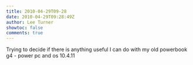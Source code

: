 ```yaml
---
title: 2010-04-29T09-28
date: 2010-04-29T09:28:49Z
author: Lee Turner
showtoc: false
comments: true
---
```


Trying to decide if there is anything useful I can do with my old powerbook g4 - power pc and os 10.4.11

